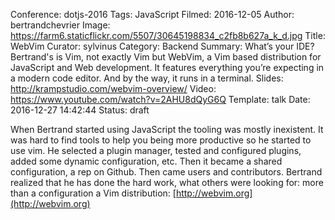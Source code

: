 Conference: dotjs-2016
Tags: JavaScript
Filmed: 2016-12-05
Author: bertrandchevrier
Image: https://farm6.staticflickr.com/5507/30645198834_c2fb8b627a_k_d.jpg
Title: WebVim
Curator: sylvinus
Category: Backend
Summary: What’s your IDE? Bertrand's is Vim, not exactly Vim but WebVim, a Vim based distribution for JavaScript and Web development. It features everything you’re expecting in a modern code editor. And by the way, it runs in a terminal.
Slides: http://krampstudio.com/webvim-overview/
Video: https://www.youtube.com/watch?v=2AHU8dQyG6Q
Template: talk
Date: 2016-12-27 14:42:44
Status: draft

When Bertrand started using JavaScript the tooling was mostly inexistent. It was hard to find tools to help you being more productive so he started to use vim. He selected a plugin manager, tested and configured plugins, added some dynamic configuration, etc. 
Then it became a shared configuration, a rep on Github. Then came users and contributors. Bertrand realized that he has done the hard work, what others were looking for: more than a configuration a Vim distribution: [http://webvim.org](http://webvim.org)